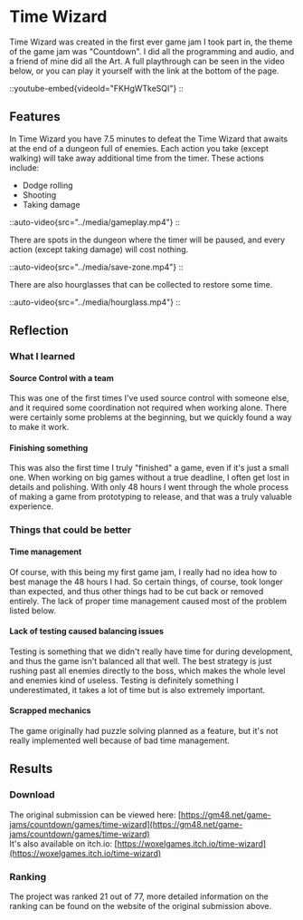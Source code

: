 # Time Wizard
Time Wizard was created in the first ever game jam I took part in, the theme of the game jam was "Countdown".
I did all the programming and audio, and a friend of mine did all the Art.
A full playthrough can be seen in the video below, or you can play it yourself with the link at the bottom of the page.

::youtube-embed{videoId="FKHgWTkeSQI"}
::

## Features
In Time Wizard you have 7.5 minutes to defeat the Time Wizard that awaits at the end of a dungeon full of enemies.
Each action you take (except walking) will take away additional time from the timer. 
These actions include:

- Dodge rolling
- Shooting
- Taking damage

::auto-video{src="../media/gameplay.mp4"}
::

There are spots in the dungeon where the timer will be paused, and every action (except taking damage) will cost nothing.

::auto-video{src="../media/save-zone.mp4"}
::

There are also hourglasses that can be collected to restore some time.

::auto-video{src="../media/hourglass.mp4"}
::

## Reflection

### What I learned

#### Source Control with a team
This was one of the first times I've used source control with someone else, 
and it required some coordination not required when working alone.
There were certainly some problems at the beginning, but we quickly found a way to make it work.

#### Finishing something
This was also the first time I truly "finished" a game, even if it's just a small one.
When working on big games without a true deadline, I often get lost in details and polishing.
With only 48 hours I went through the whole process of making a game from prototyping to release, and that was a truly valuable experience.

### Things that could be better

#### Time management
Of course, with this being my first game jam, I really had no idea how to best manage the 48 hours I had.
So certain things, of course, took longer than expected, and thus other things had to be cut back or removed entirely.
The lack of proper time management caused most of the problem listed below.

#### Lack of testing caused balancing issues
Testing is something that we didn't really have time for during development, and thus the game isn't balanced all that well.
The best strategy is just rushing past all enemies directly to the boss, which makes the whole level and enemies kind of useless. 
Testing is definitely something I underestimated, it takes a lot of time but is also extremely important.

#### Scrapped mechanics
The game originally had puzzle solving planned as a feature, but it's not really implemented well because of bad time management. 

## Results

### Download
The original submission can be viewed here: [https://gm48.net/game-jams/countdown/games/time-wizard](https://gm48.net/game-jams/countdown/games/time-wizard) \
It's also available on itch.io: [https://woxelgames.itch.io/time-wizard](https://woxelgames.itch.io/time-wizard)

### Ranking
The project was ranked 21 out of 77, more detailed information on the ranking can be found on the website of the original submission above.

